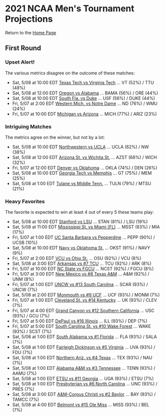 # 2021 NCAA Men's Tournament Projections

Return to the [Home Page](../../index.md)

## First Round

### Upset Alert!

The various metrics disagree on the outcome of these matches:

- Sat, 5/08 at 10:00 EDT	[Texas Tech vs Virginia Tech](./matches/R1_43-44_TTU_vs_VT.md) ... VT (52%) / TTU (48%)
- Sat, 5/08 at 12:00 EDT	[Oregon vs Alabama](./matches/R1_61-62_ORE_vs_BAMA.md) ... BAMA (56%) / ORE (44%)
- Sat, 5/08 at 10:00 EDT	[South Fla. vs Duke](./matches/R1_3-4_USF_vs_DUKE.md) ... USF (56%) / DUKE (44%)
- Fri, 5/07 at  2:00 EDT	[Western Mich. vs Notre Dame](./matches/R1_5-6_WMU_vs_ND.md) ... ND (76%) / WMU (24%)
- Fri, 5/07 at 10:00 EDT	[Michigan vs Arizona](./matches/R1_37-38_MICH_vs_ARIZ.md) ... MICH (77%) / ARIZ (23%)

### Intriguing Matches

The metrics agree on the winner, but not by a lot:

- Sat, 5/08 at 10:00 EDT	[Northwestern vs UCLA](./matches/R1_29-30_NW_vs_UCLA.md) ... UCLA (62%) / NW (38%)
- Sat, 5/08 at 12:00 EDT	[Arizona St. vs Wichita St.](./matches/R1_51-52_AZST_vs_WICH.md) ... AZST (68%) / WICH (32%)
- Fri, 5/07 at 12:00 EDT	[Denver vs Oklahoma](./matches/R1_13-14_DEN_vs_OKLA.md) ... OKLA (74%) / DEN (26%)
- Sat, 5/08 at 10:00 EDT	[Georgia Tech vs Memphis](./matches/R1_35-36_GT_vs_MEM.md) ... GT (75%) / MEM (25%)
- Sat, 5/08 at  1:00 EDT	[Tulane vs Middle Tenn.](./matches/R1_59-60_TULN_vs_MTSU.md) ... TULN (79%) / MTSU (21%)

### Heavy Favorites

The favorite is expected to win at least 4 out of every 5 these teams play:

- Sat, 5/08 at 10:00 EDT	[Stanford vs LSU](./matches/R1_19-20_STAN_vs_LSU.md) ... STAN (81%) / LSU (19%)
- Sat, 5/08 at 11:00 EDT	[Mississippi St. vs Miami (FL)](./matches/R1_11-12_MSST_vs_MIA.md) ... MSST (83%) / MIA (17%)
- Fri, 5/07 at  1:00 EDT	[UC Santa Barbara vs Pepperdine](./matches/R1_21-22_UCSB_vs_PEPP.md) ... PEPP (90%) / UCSB (10%)
- Sat, 5/08 at 10:00 EDT	[Navy vs Oklahoma St.](./matches/R1_45-46_NAVY_vs_OKST.md) ... OKST (91%) / NAVY (9%)
- Fri, 5/07 at  2:00 EDT	[VCU vs Ohio St.](./matches/R1_53-54_VCU_vs_OSU.md) ... OSU (92%) / VCU (8%)
- Sat, 5/08 at  3:00 EDT	[Arkansas vs #7 TCU](./matches/R1_49-50_ARK_vs_TCU.md) ... TCU (92%) / ARK (8%)
- Fri, 5/07 at 10:00 EDT	[NC State vs FGCU](./matches/R1_27-28_NCST_vs_FGCU.md) ... NCST (92%) / FGCU (8%)
- Fri, 5/07 at  3:00 EDT	[New Mexico vs #8 Texas A&M](./matches/R1_15-16_UNM_vs_AM.md) ... A&M (92%) / UNM (8%)
- Fri, 5/07 at  1:00 EDT	[UNCW vs #13 South Carolina](./matches/R1_25-26_UNCW_vs_SCAR.md) ... SCAR (93%) / UNCW (7%)
- Sat, 5/08 at  2:00 EDT	[Monmouth vs #9 UCF](./matches/R1_9-10_MONM_vs_UCF.md) ... UCF (93%) / MONM (7%)
- Fri, 5/07 at  1:00 EDT	[Cleveland St. vs #14 Kentucky](./matches/R1_39-40_CLEV_vs_UK.md) ... UK (93%) / CLEV (7%)
- Fri, 5/07 at  4:00 EDT	[Grand Canyon vs #12 Southern California](./matches/R1_23-24_GCU_vs_USC.md) ... USC (93%) / GCU (7%)
- Fri, 5/07 at  5:00 EDT	[DePaul vs #16 Illinois](./matches/R1_7-8_DEP_vs_ILL.md) ... ILL (93%) / DEP (7%)
- Fri, 5/07 at  5:00 EDT	[South Carolina St. vs #10 Wake Forest](./matches/R1_55-56_SCST_vs_WAKE.md) ... WAKE (93%) / SCST (7%)
- Sat, 5/08 at  1:00 EDT	[South Alabama vs #1 Florida](./matches/R1_1-2_SALA_vs_FLA.md) ... FLA (93%) / SALA (7%)
- Sat, 5/08 at  1:00 EDT	[Fairleigh Dickinson vs #5 Virginia](./matches/R1_17-18_FDU_vs_UVA.md) ... UVA (93%) / FDU (7%)
- Sat, 5/08 at  1:00 EDT	[Northern Ariz. vs #4 Texas](./matches/R1_31-32_NAU_vs_TEX.md) ... TEX (93%) / NAU (7%)
- Sat, 5/08 at  1:00 EDT	[Alabama A&M vs #3 Tennessee](./matches/R1_33-34_AAMU_vs_TENN.md) ... TENN (93%) / AAMU (7%)
- Sat, 5/08 at  1:00 EDT	[ETSU vs #11 Georgia](./matches/R1_41-42_ETSU_vs_UGA.md) ... UGA (93%) / ETSU (7%)
- Sat, 5/08 at  1:00 EDT	[Presbyterian vs #6 North Carolina](./matches/R1_47-48_PRES_vs_UNC.md) ... UNC (93%) / PRES (7%)
- Sat, 5/08 at  3:00 EDT	[A&M-Corpus Christi vs #2 Baylor](./matches/R1_63-64_TAMCC_vs_BAY.md) ... BAY (93%) / TAMCC (7%)
- Sat, 5/08 at  4:00 EDT	[Belmont vs #15 Ole Miss](./matches/R1_57-58_BEL_vs_MISS.md) ... MISS (93%) / BEL (7%)